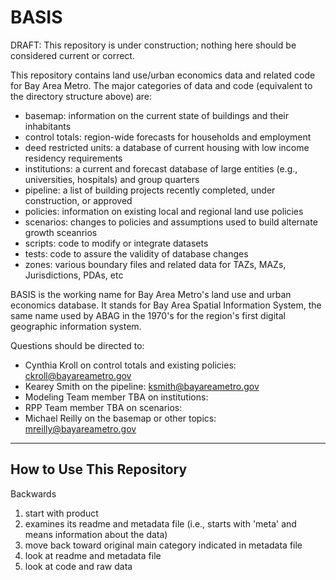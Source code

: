 # BASIS

DRAFT: This repository is under construction; nothing here should be considered current or correct.

This repository contains land use/urban economics data and related code for Bay Area Metro. The major categories of data and code (equivalent to the directory structure above) are:

* basemap: information on the current state of buildings and their inhabitants
* control totals: region-wide forecasts for households and employment
* deed restricted units: a database of current housing with low income residency requirements
* institutions: a current and forecast database of large entities (e.g., universities, hospitals) and group quarters
* pipeline: a list of building projects recently completed, under construction, or approved
* policies: information on existing local and regional land use policies
* scenarios: changes to policies and assumptions used to build alternate growth sceanrios
* scripts: code to modify or integrate datasets
* tests: code to assure the validity of database changes
* zones: various boundary files and related data for TAZs, MAZs, Jurisdictions, PDAs, etc

BASIS is the working name for Bay Area Metro's land use and urban economics database. It stands for Bay Area Spatial Information System, the same name used by ABAG in the 1970's for the region's first digital geographic information system.

Questions should be directed to:
* Cynthia Kroll on control totals and existing policies: ckroll@bayareametro.gov
* Kearey Smith on the pipeline: ksmith@bayareametro.gov
* Modeling Team member TBA on institutions:
* RPP Team member TBA on scenarios:
* Michael Reilly on the basemap or other topics: mreilly@bayareametro.gov

--------------
## How to Use This Repository

Backwards
1) start with product 
2) examines its readme and metadata file (i.e., starts with 'meta' and means information about the data)
3) move back toward original main category indicated in metadata file
4) look at readme and metadata file
5) look at code and raw data
